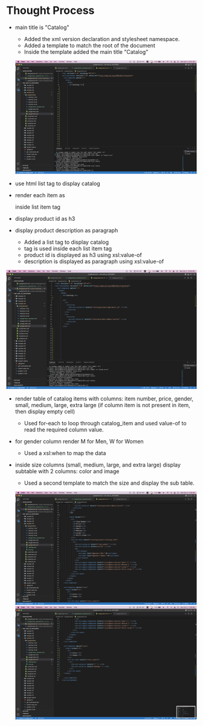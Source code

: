 # Thought Process   

- main title is "Catalog"   

  - Added the xml version declaration and stylesheet namespace.
  - Added a template to match the root of the document
  - Inside the template added the main title "Catalog"

  ![Catalog](./catalog.png)   

- use html list tag to display catalog   
- render each item as <article> inside list item tag    
- display product id as h3   
- display product description as paragraph      

  - Added a list tag to display catalog
  - <article> tag is used inside each list item tag
  - product id is displayed as h3 using xsl:value-of
  - description is displayed as paragraph using xsl:value-of

 ![List](./list.png)   

- render table of catalog items with columns: item number, price, gender, small, medium, large, extra large (if column item is not present in item, then display empty cell)    
  - Used for-each to loop through catalog_item and used value-of to read the required column value.
- for gender column render M for Men, W for Women   
  - Used a xsl:when to map the data
- inside size columns (small, medium, large, and extra large) display subtable with 2 columns: color and image   
  - Used a second template to match the size and display the sub table.

  ![Table1](./table1.png)
  ![Table2](./table2.png)
